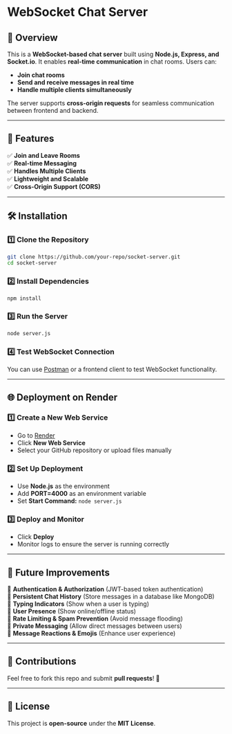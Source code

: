 # WebSocket Chat Server

## 📌 Overview
This is a **WebSocket-based chat server** built using **Node.js, Express, and Socket.io**. It enables **real-time communication** in chat rooms. Users can:
- **Join chat rooms**
- **Send and receive messages in real time**
- **Handle multiple clients simultaneously**

The server supports **cross-origin requests** for seamless communication between frontend and backend.

---

## 🚀 Features
✅ **Join and Leave Rooms**  
✅ **Real-time Messaging**  
✅ **Handles Multiple Clients**  
✅ **Lightweight and Scalable**  
✅ **Cross-Origin Support (CORS)**  

---

## 🛠 Installation

### **1️⃣ Clone the Repository**
```bash
git clone https://github.com/your-repo/socket-server.git
cd socket-server
```

### **2️⃣ Install Dependencies**
```bash
npm install
```

### **3️⃣ Run the Server**
```bash
node server.js
```

### **4️⃣ Test WebSocket Connection**
You can use [Postman](https://www.postman.com/) or a frontend client to test WebSocket functionality.

---

## 🌐 Deployment on Render

### **1️⃣ Create a New Web Service**
- Go to [Render](https://render.com/)
- Click **New Web Service**
- Select your GitHub repository or upload files manually

### **2️⃣ Set Up Deployment**
- Use **Node.js** as the environment
- Add **PORT=4000** as an environment variable
- Set **Start Command:** `node server.js`

### **3️⃣ Deploy and Monitor**
- Click **Deploy**
- Monitor logs to ensure the server is running correctly

---

## 🔐 Future Improvements
🔹 **Authentication & Authorization** (JWT-based token authentication)  
🔹 **Persistent Chat History** (Store messages in a database like MongoDB)  
🔹 **Typing Indicators** (Show when a user is typing)  
🔹 **User Presence** (Show online/offline status)  
🔹 **Rate Limiting & Spam Prevention** (Avoid message flooding)  
🔹 **Private Messaging** (Allow direct messages between users)  
🔹 **Message Reactions & Emojis** (Enhance user experience)  

---

## 🤝 Contributions
Feel free to fork this repo and submit **pull requests**! 🚀

---

## 📜 License
This project is **open-source** under the **MIT License**.

